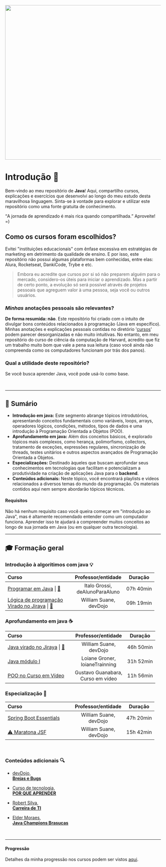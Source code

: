 <img width="900" height="500" src="https://github.com/FireguiQueen/Java/assets/98475125/58645afa-b40e-46f3-a1b9-ae12b31dbf5b"/> 

# Introdução :wave:
Bem-vindo ao meu repositório de __Java__! Aqui, compartilho cursos, explicações e exercícios que desenvolvi ao longo do meu estudo desta maravilhosa linguagem. Sinta-se à vontade para explorar e utilizar este repositório como uma fonte gratuita de conhecimento. 

<q cite="Guilherme P.">A jornada de aprendizado é mais rica quando compartilhada.</q> Aproveite! =)

## Como os cursos foram escolhidos?
Evitei "instituições educacionais" com ênfase excessiva em estratégias de marketing em detrimento da qualidade de ensino. E por isso, este repositório não possui algumas plataformas bem conhecidas, entre elas: Alura, Rocketseat, DankiCode, Trybe e etc. 
>  Embora eu acredite que cursos por si só não preparem alguém para o mercado, considero-os úteis para iniciar o aprendizado. Mas a partir de certo ponto, a evolução só será possível através de projetos pessoais que agreguem valor à uma pessoa, seja você ou outros usuários. 

### _Minhas_ anotações pessoais são relevantes? 
__De forma resumida: não__. Este repositório foi criado com o intuito de divulgar bons conteúdos relacionados à programação (Java em específico). Minhas anotações e explicações pessoais contidas no diretório '[cursos](https://github.com/FireguiQueen/Java/tree/main/cursos)' podem parecer desorganizadas e não muito intuitivas. No entanto, em meu repositório do curso de ciência da computação de Harvard, acredito que fiz um trabalho muito bom que vale a pena sua leitura (caso você ainda não compreenda como os computadores funcionam por trás dos panos).

### Qual a utilidade deste repositório?
Se você busca aprender Java, você pode usá-lo como base. 

<br>

___________________

## 📜 Sumário 
+ __Introdução em java:__ Este segmento abrange tópicos introdutórios, apresentando conceitos fundamentais como variáveis, loops, arrays, operadores lógicos, condições, métodos, tipos de dados e uma introdução à Programação Orientada a Objetos (POO).
+ __Aprofundamento em java:__ Além dos conceitos básicos, é explorado tópicos mais complexos, como herança, polimorfismo, collectors, tratamento de exceções, expressões regulares, sincronização de threads, testes unitários e outros aspectos avançados de Programação Orientada a Objetos.
+ __Especializações:__ Destinado àqueles que buscam aprofundar seus conhecimentos em tecnologias que facilitam e potencializam a produtividade na criação de aplicações Java para o __backend__.
+ __Conteúdos adicionais:__ Neste tópico, você encontrará playlists e vídeos relacionados a diversos temas do mundo da programação. Os materiais contidos aqui nem sempre abordarão tópicos técnicos.
  
#### Requisitos
Não há nenhum requisito caso você queira começar em "introdução ao Java", mas é altamente recomendado entender como um computador funciona. 
Aprender isso te ajudará a compreender muitos conceitos ao longo de sua jornada em Java (ou em qualquer outra tecnologia).

___________________

## 🎓 Formação geral 

### Introdução à algoritimos com java 💡
 Curso &nbsp; &nbsp; &nbsp; &nbsp; &nbsp; &nbsp; &nbsp; &nbsp; &nbsp; &nbsp; &nbsp; &nbsp; &nbsp; &nbsp; &nbsp; &nbsp; &nbsp; &nbsp;                                                                                             |                                   Professor/entidade                                    | Duração
:--------------------------------------------------------------------------------------------------------------------------------------------------------------------------------------------------------------------------------|:---------------------------------------------------------------------------------------:|:--: | 
 [Programar em Java](https://www.youtube.com/playlist?list=PLa75BYTPDNKZLzk3xG-gSXSU_AAq5RP4g) \| [:file_folder:](https://github.com/FireguiQueen/Java/tree/main/cursos/deAlunoParaAluno)                                        | Italo Grossi, <br>deAlunoParaAluno | 07h 40min
 [Lógica de programação<br> Virado no Jiraya](https://www.youtube.com/playlist?list=PL62G310vn6nH-uBTKREcUWDkOi2Q9n4OZ)     \| [:file_folder:](https://github.com/FireguiQueen/Java/tree/main/cursos/logicaDeProgramacaoDevDojo) |                               William Suane, <br>devDojo                                | 09h 19min

### Aprofundamento em java ☕️
Curso &nbsp; &nbsp; &nbsp; &nbsp; &nbsp; &nbsp; &nbsp; &nbsp; &nbsp; &nbsp; &nbsp; &nbsp; &nbsp; &nbsp; &nbsp; &nbsp; &nbsp; &nbsp; | Professor/entidade | Duração
:-- | :--: |:--: | 
[Java virado no Jiraya](https://www.youtube.com/playlist?list=PL62G310vn6nFIsOCC0H-C2infYgwm8SWW) \| [📁](https://github.com/FireguiQueen/Java/tree/main/cursos/javaViradoNoJiraya) | William Suane, <br>devDojo         | 46h 50min
[Java módulo I](https://loiane.training/curso/java-basico)                                        | Loiane Groner, <br>loianeTrainning | 31h 52min
[POO no Curso em Vídeo](https://www.youtube.com/playlist?list=PLHz_AreHm4dkqe2aR0tQK74m8SFe-aGsY) | Gustavo Guanabara, <br>Curso em vídeo | 11h 56min

### Especialização 🌟
Curso &nbsp; &nbsp; &nbsp; &nbsp; &nbsp; &nbsp; &nbsp; &nbsp; &nbsp; &nbsp; &nbsp; &nbsp; &nbsp; &nbsp; &nbsp; &nbsp; &nbsp; &nbsp; | Professor/entidade | Duração
:-- | :--: |:--: | 
[Spring Boot Essentials](https://www.youtube.com/playlist?list=PL62G310vn6nFBIxp6ZwGnm8xMcGE3VA5H)  | William Suane, <br>devDojo | 47h 20min
[:warning: Maratona JSF](https://www.youtube.com/playlist?list=PL62G310vn6nHSNpACkELWiPlM8J8z8t5J)  | William Suane, <br>devDojo | 15h 42min


<br>

### Conteúdos adicionais 🔍
+ [devDojo, <br> __Brejas e Bugs__](https://www.youtube.com/playlist?list=PL62G310vn6nEt1kjQGm4mBAsMfmUqFvfS)

+ [Curso de tecnologia, <br> __POR QUE APRENDER__](https://www.youtube.com/playlist?list=PLYYr-pCjVCeDkS-LDMB_pF0u9q99ESFvs)

+ [Robert Silva, <br> __Carreira de TI__](https://www.youtube.com/playlist?list=PLg7nVxv7fa6fosHM9R3RlgCPt7aure5EE)

+ [Elder Moraes, <br> __Java Champions Brasucas__](https://www.youtube.com/playlist?list=PL-zC883FSfIogsdBgl-ReV-FssfRH1otg) 

</br>

__________________________

#### Progressão
Detalhes da minha progressão nos cursos podem ser vistos <a href="https://github.com/FireguiQueen/Java/blob/main/other/progress%C3%A3o.md">aqui</a>.

